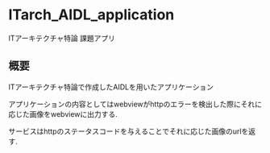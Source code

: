 # ITarch_AIDL_application
ITアーキテクチャ特論 課題アプリ

## 概要
ITアーキテクチャ特論で作成したAIDLを用いたアプリケーション

アプリケーションの内容としてはwebviewがhttpのエラーを検出した際にそれに応じた画像をwebviewに出力する.

サービスはhttpのステータスコードを与えることでそれに応じた画像のurlを返す.
